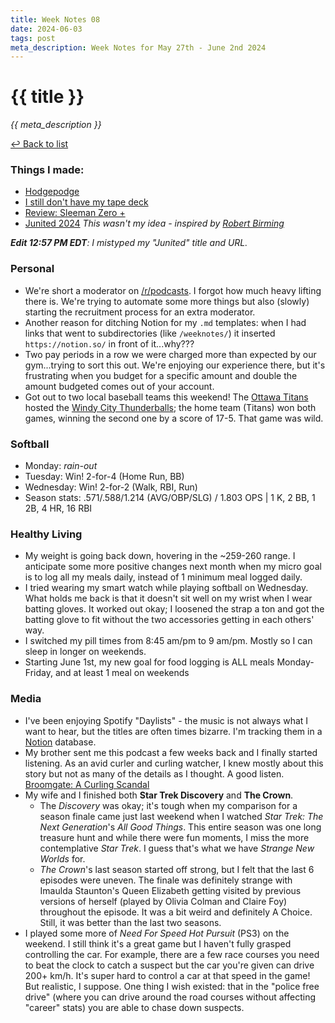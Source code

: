 ```yaml
---
title: Week Notes 08
date: 2024-06-03
tags: post
meta_description: Week Notes for May 27th - June 2nd 2024
---
```


# {{ title }}

*{{ meta_description }}*

[↩ Back to list](/weeknotes/)


### Things I made:

- [Hodgepodge](https://lwgrs.bearblog.dev/hodgepodge/)
- [I still don't have my tape deck](https://lwgrs.bearblog.dev/i-still-dont-have-my-tape-deck/)
- [Review: Sleeman Zero +](https://lwgrs.bearblog.dev/sleeman-zero/)
- [Junited 2024](https://lwgrs.bearblog.dev/junited-2024/) *This wasn't my idea - inspired by [Robert Birming](https://birming.com/junited-how-who/)*

<em><strong>Edit 12:57 PM EDT</strong>: I mistyped my "Junited" title and URL.</em>

### Personal

- We're short a moderator on [/r/podcasts](https://reddit.com/r/podcasts/). I forgot how much heavy lifting there is. We're trying to automate some more things but also (slowly) starting the recruitment process for an extra moderator. 
- Another reason for ditching Notion for my `.md` templates: when I had links that went to subdirectories (like `/weeknotes/`) it inserted `https://notion.so/` in front of it...why??? 
- Two pay periods in a row we were charged more than expected by our gym...trying to sort this out. We're enjoying our experience there, but it's frustrating when you budget for a specific amount and double the amount budgeted comes out of your account. 
- Got out to two local baseball teams this weekend! The [Ottawa Titans](https://www.ottawatitans.com/) hosted the [Windy City Thunderballs](https://www.wcthunderbolts.com/); the home team (Titans) won both games, winning the second one by a score of 17-5. That game was wild. 

### Softball

- Monday: *rain-out* 
- Tuesday: Win! 2-for-4 (Home Run, BB)
- Wednesday: Win! 2-for-2 (Walk, RBI, Run)
- Season stats: .571/.588/1.214 (AVG/OBP/SLG) / 1.803 OPS | 1 K, 2 BB, 1 2B, 4 HR, 16 RBI

### Healthy Living

- My weight is going back down, hovering in the ~259-260 range. I anticipate some more positive changes next month when my micro goal is to log all my meals daily, instead of 1 minimum meal logged daily.
- I tried wearing my smart watch while playing softball on Wednesday. What holds me back is that it doesn't sit well on my wrist when I wear batting gloves. It worked out okay; I loosened the strap a ton and got the batting glove to fit without the two accessories getting in each others' way. 
- I switched my pill times from 8:45 am/pm to 9 am/pm. Mostly so I can sleep in longer on weekends.
- Starting June 1st, my new goal for food logging is ALL meals Monday-Friday, and at least 1 meal on weekends

### Media

- I've been enjoying Spotify "Daylists" - the music is not always what I want to hear, but the titles are often times bizarre. I'm tracking them in a [Notion](https://notion.so) database. 
- My brother sent me this podcast a few weeks back and I finally started listening. As an avid curler and curling watcher, I knew mostly about this story but not as many of the details as I thought. A good listen. [Broomgate: A Curling Scandal](https://www.cbc.ca/listen/cbc-podcasts/1427-broomgate-a-curling-scandal)
- My wife and I finished both **Star Trek Discovery** and **The Crown**.
  - The *Discovery* was okay; it's tough when my comparison for a season finale came just last weekend when I watched *Star Trek: The Next Generation*'s *All Good Things*. This entire season was one long treasure hunt and while there were fun moments, I miss the more contemplative *Star Trek*. I guess that's what we have *Strange New Worlds* for. 
  - *The Crown*'s last season started off strong, but I felt that the last 6 episodes were uneven. The finale was definitely strange with Imaulda Staunton's Queen Elizabeth getting visited by previous versions of herself (played by Olivia Colman and Claire Foy) throughout the episode. It was a bit weird and definitely A Choice. Still, it was better than the last two seasons. 
- I played some more of *Need For Speed Hot Pursuit* (PS3) on the weekend. I still think it's a great game but I haven't fully grasped controlling the car. For example, there are a few race courses you need to beat the clock to catch a suspect but the car you're given can drive 200+ km/h. It's super hard to control a car at that speed in the game! But realistic, I suppose. One thing I wish existed: that in the "police free drive" (where you can drive around the road courses without affecting "career" stats) you are able to chase down suspects. 